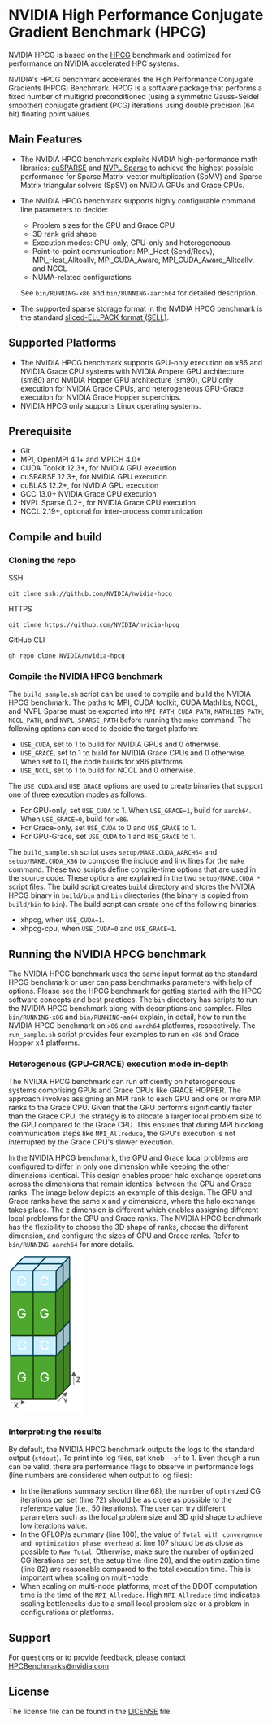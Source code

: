 
# NVIDIA High Performance Conjugate Gradient Benchmark (HPCG)


NVIDIA HPCG is based on the [HPCG](https://github.com/NVIDIA/nvidia-hpcg) benchmark and optimized for performance on NVIDIA accelerated HPC systems.

NVIDIA's HPCG benchmark accelerates the High Performance Conjugate Gradients (HPCG) Benchmark. HPCG is a software package that performs a fixed number of multigrid preconditioned (using a symmetric Gauss-Seidel smoother) conjugate gradient (PCG) iterations using double precision (64 bit) floating point values.

## Main Features
* The NVIDIA HPCG benchmark exploits NVIDIA high-performance math libraries: [cuSPARSE](https://docs.nvidia.com/cuda/cusparse/) and [NVPL Sparse](https://docs.nvidia.com/nvpl/_static/sparse/index.html) to achieve the highest possible performance for Sparse Matrix-vector multiplication (SpMV) and Sparse Matrix triangular solvers (SpSV) on NVIDIA GPUs and Grace CPUs.

* The NVIDIA HPCG benchmark supports highly configurable command line parameters to decide:
    * Problem sizes for the GPU and Grace CPU
    * 3D rank grid shape
    * Execution modes: CPU-only, GPU-only and heterogeneous
    * Point-to-point communication: MPI_Host (Send/Recv), MPI_Host_Alltoallv, MPI_CUDA_Aware, MPI_CUDA_Aware_Alltoallv, and NCCL
    * NUMA-related configurations

    See `bin/RUNNING-x86` and `bin/RUNNING-aarch64` for detailed description.
* The supported sparse storage format in the NVIDIA HPCG benchmark is the standard [sliced-ELLPACK format (SELL)](https://docs.nvidia.com/cuda/cusparse/#sliced-ellpack-sell).

## Supported Platforms
* The NVIDIA HPCG benchmark supports GPU-only execution on x86 and NVIDIA Grace CPU systems with NVIDIA Ampere GPU architecture (sm80) and NVIDIA Hopper GPU architecture (sm90), CPU only execution for NVIDIA Grace CPUs, and heterogeneous GPU-Grace execution for NVIDIA Grace Hopper superchips.
* NVIDIA HPCG only supports Linux operating systems.

## Prerequisite
* Git
* MPI, OpenMPI 4.1+ and MPICH 4.0+
* CUDA Toolkit 12.3+, for NVIDIA GPU execution 
* cuSPARSE 12.3+, for NVIDIA GPU execution
* cuBLAS 12.2+, for NVIDIA GPU execution
* GCC 13.0+ NVIDIA Grace CPU execution
* NVPL Sparse 0.2+, for NVIDIA Grace CPU execution
* NCCL 2.19+, optional for inter-process communication

## Compile and build
### Cloning the repo
SSH
```
git clone ssh://github.com/NVIDIA/nvidia-hpcg
```
HTTPS
```
git clone https://github.com/NVIDIA/nvidia-hpcg
```
GitHub CLI
```
gh repo clone NVIDIA/nvidia-hpcg
```

### Compile the NVIDIA HPCG benchmark
The `build_sample.sh` script can be used to compile and build the NVIDIA HPCG benchmark. The paths to MPI, CUDA toolkit, CUDA Mathlibs, NCCL, and NVPL Sparse must be exported into `MPI_PATH`, `CUDA_PATH`, `MATHLIBS_PATH`, `NCCL_PATH`, and `NVPL_SPARSE_PATH` before running the `make` command. 
The following options can used to decide the target platform:
* `USE_CUDA`, set to 1 to build for NVIDIA GPUs and 0 otherwise.
* `USE_GRACE`, set to 1 to build for NVIDIA Grace CPUs and 0 otherwise. When set to 0, the code builds for x86 platforms.
* `USE_NCCL`, set to 1 to build for NCCL and 0 otherwise.

The `USE_CUDA` and `USE_GRACE` options are used to create binaries that support one of three execution modes as follows:
* For GPU-only, set `USE_CUDA` to 1. When `USE_GRACE=1`, build for `aarch64`. When `USE_GRACE=0`, build for `x86`.
* For Grace-only, set `USE_CUDA` to 0 and `USE_GRACE` to 1.
* For GPU-Grace, set `USE_CUDA` to 1 and `USE_GRACE` to 1.

The `build_sample.sh` script uses `setup/MAKE.CUDA_AARCH64` and `setup/MAKE.CUDA_X86` to compose the include and link lines for the `make` command. These two scripts define compile-time options that are used in the source code. These options are explained in the two `setup/MAKE.CUDA_*` script files. The build script creates `build` directory and stores the NVIDIA HPCG binary in `build/bin` and `bin` directories (the binary is copied from `build/bin` to `bin`). The build script can create one of the following binaries:
* xhpcg, when `USE_CUDA=1`.
* xhpcg-cpu, when `USE_CUDA=0` and `USE_GRACE=1`.


## Running the NVIDIA HPCG benchmark
The NVIDIA HPCG benchmark uses the same input format as the standard HPCG benchmark or user can pass benchmarks parameters with help of options. Please see the HPCG benchmark for getting started with the HPCG software concepts and best practices. The `bin` directory has scripts to run the NVIDIA HPCG benchmark along with descriptions and samples. Files `bin/RUNNING-x86` and `bin/RUNNING-aa64` explain, in detail, how to run the NVIDIA HPCG benchmark on `x86` and `aarch64` platforms, respectively. The `run_sample.sh` script provides four examples to run on `x86` and Grace Hopper x4 platforms.

### Heterogenous (GPU-GRACE) execution mode in-depth
The NVIDIA HPCG benchmark can run efficiently on heterogeneous systems comprising GPUs and Grace CPUs like GRACE HOPPER. The approach involves assigning an MPI rank to each GPU and one or more MPI ranks to the Grace CPU. Given that the GPU performs significantly faster than the Grace CPU, the strategy is to allocate a larger local problem size to the GPU compared to the Grace CPU. This ensures that during MPI blocking communication steps like `MPI_Allreduce`, the GPU's execution is not interrupted by the Grace CPU's slower execution.

In the NVIDIA HPCG benchmark, the GPU and Grace local problems are configured to differ in only one dimension while keeping the other dimensions identical. This design enables proper halo exchange operations across the dimensions that remain identical between the GPU and Grace ranks. The image below depicts an example of this design. The GPU and Grace ranks have the same x and y dimensions, where the halo exchange takes place. The z dimension is different which enables assigning different local problems for the GPU and Grace ranks. The NVIDIA HPCG benchmark has the flexibility to choose the 3D shape of ranks,  choose the different dimension, and configure the sizes of GPU and Grace ranks. Refer to `bin/RUNNING-aarch64` for more details.

<img src="images/hpcg-gpu-grace-example.png" alt="drawing" width="150"/>

### Interpreting the results
By default, the NVIDIA HPCG benchmark outputs the logs to the standard output (`stdout`). To print into log files, set knob `--of` to 1.
Even though a run can be valid, there are performance flags to observe in performance logs (line numbers are considered when output to log files):
* In the iterations summary section (line 68), the number of optimized CG iterations per set (line 72) should be as close as possible to the reference value (i.e., 50 iterations). The user can try different parameters such as the local problem size and 3D grid shape to achieve low iterations value.
* In the GFLOP/s summary (line 100), the value of `Total with convergence and optimization phase overhead` at line 107 should be as close as possible to `Raw Total`. Otherwise, make sure the number of optimized CG iterations per set, the setup time (line 20), and the optimization time (line 82) are reasonable compared to the total execution time. This is important when scaling on multi-node.
* When scaling on multi-node platforms, most of the DDOT computation time is the time of the `MPI_Allreduce`. High `MPI_Allreduce` time indicates scaling bottlenecks due to a small local problem size or a problem in configurations or platforms.

## Support
For questions or to provide feedback, please contact [HPCBenchmarks@nvidia.com](mailto:HPCBenchmarks@nvidia.com)

## License
The license file can be found in the [LICENSE](LICENSE) file.


